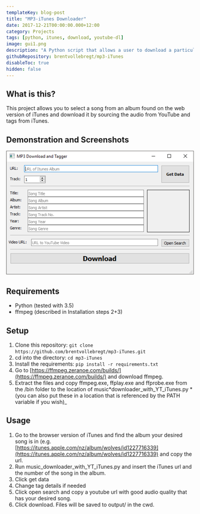 ```yaml
---
templateKey: blog-post
title: "MP3-iTunes Downloader"
date: 2017-12-21T00:00:00.000+12:00
category: Projects
tags: [python, itunes, download, youtube-dl]
image: gui1.png
description: "A Python script that allows a user to download a particular song from an iTunes-listed album. It uses YouTube as an audio source and iTunes to tag the mp3 file."
githubRepository: brentvollebregt/mp3-iTunes
disableToc: true
hidden: false
---
```


## What is this?

This project allows you to select a song from an album found on the web version of iTunes and download it by sourcing the audio from YouTube and tags from iTunes.

## Demonstration and Screenshots

![GUI example](gui1.png)

## Requirements

- Python (tested with 3.5)
- ffmpeg (described in Installation steps 2+3)

## Setup

1. Clone this repository: `git clone https://github.com/brentvollebregt/mp3-iTunes.git`
2. cd into the directory: `cd mp3-iTunes`
3. Install the requirements: `pip install -r requirements.txt`
4. Go to [https://ffmpeg.zeranoe.com/builds/](https://ffmpeg.zeranoe.com/builds/) and download ffmpeg.
5. Extract the files and copy ffmpeg.exe, ffplay.exe and ffprobe.exe from the /bin folder to the location of music*downloader_with_YT_iTunes.py *(you can also put these in a location that is referenced by the PATH variable if you wish)\_

## Usage

1. Go to the browser version of iTunes and find the album your desired song is in (e.g. [https://itunes.apple.com/nz/album/wolves/id1227716339](https://itunes.apple.com/nz/album/wolves/id1227716339) and copy the url.
2. Run music_downloader_with_YT_iTunes.py and insert the iTunes url and the number of the song in the album.
3. Click get data
4. Change tag details if needed
5. Click open search and copy a youtube url with good audio quality that has your desired song.
6. Click download. Files will be saved to output/ in the cwd.
